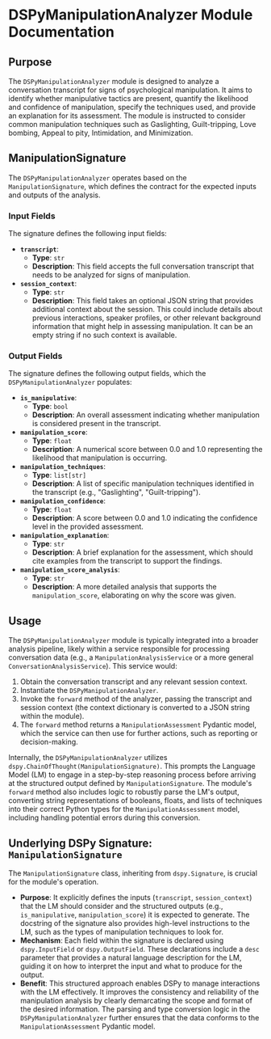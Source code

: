 # DSPyManipulationAnalyzer Module Documentation

## Purpose

The `DSPyManipulationAnalyzer` module is designed to analyze a conversation transcript for signs of psychological manipulation. It aims to identify whether manipulative tactics are present, quantify the likelihood and confidence of manipulation, specify the techniques used, and provide an explanation for its assessment. The module is instructed to consider common manipulation techniques such as Gaslighting, Guilt-tripping, Love bombing, Appeal to pity, Intimidation, and Minimization.

## ManipulationSignature

The `DSPyManipulationAnalyzer` operates based on the `ManipulationSignature`, which defines the contract for the expected inputs and outputs of the analysis.

### Input Fields

The signature defines the following input fields:

*   **`transcript`**:
    *   **Type**: `str`
    *   **Description**: This field accepts the full conversation transcript that needs to be analyzed for signs of manipulation.
*   **`session_context`**:
    *   **Type**: `str`
    *   **Description**: This field takes an optional JSON string that provides additional context about the session. This could include details about previous interactions, speaker profiles, or other relevant background information that might help in assessing manipulation. It can be an empty string if no such context is available.

### Output Fields

The signature defines the following output fields, which the `DSPyManipulationAnalyzer` populates:

*   **`is_manipulative`**:
    *   **Type**: `bool`
    *   **Description**: An overall assessment indicating whether manipulation is considered present in the transcript.
*   **`manipulation_score`**:
    *   **Type**: `float`
    *   **Description**: A numerical score between 0.0 and 1.0 representing the likelihood that manipulation is occurring.
*   **`manipulation_techniques`**:
    *   **Type**: `list[str]`
    *   **Description**: A list of specific manipulation techniques identified in the transcript (e.g., "Gaslighting", "Guilt-tripping").
*   **`manipulation_confidence`**:
    *   **Type**: `float`
    *   **Description**: A score between 0.0 and 1.0 indicating the confidence level in the provided assessment.
*   **`manipulation_explanation`**:
    *   **Type**: `str`
    *   **Description**: A brief explanation for the assessment, which should cite examples from the transcript to support the findings.
*   **`manipulation_score_analysis`**:
    *   **Type**: `str`
    *   **Description**: A more detailed analysis that supports the `manipulation_score`, elaborating on why the score was given.

## Usage

The `DSPyManipulationAnalyzer` module is typically integrated into a broader analysis pipeline, likely within a service responsible for processing conversation data (e.g., a `ManipulationAnalysisService` or a more general `ConversationAnalysisService`). This service would:
1.  Obtain the conversation transcript and any relevant session context.
2.  Instantiate the `DSPyManipulationAnalyzer`.
3.  Invoke the `forward` method of the analyzer, passing the transcript and session context (the context dictionary is converted to a JSON string within the module).
4.  The `forward` method returns a `ManipulationAssessment` Pydantic model, which the service can then use for further actions, such as reporting or decision-making.

Internally, the `DSPyManipulationAnalyzer` utilizes `dspy.ChainOfThought(ManipulationSignature)`. This prompts the Language Model (LM) to engage in a step-by-step reasoning process before arriving at the structured output defined by `ManipulationSignature`. The module's `forward` method also includes logic to robustly parse the LM's output, converting string representations of booleans, floats, and lists of techniques into their correct Python types for the `ManipulationAssessment` model, including handling potential errors during this conversion.

## Underlying DSPy Signature: `ManipulationSignature`

The `ManipulationSignature` class, inheriting from `dspy.Signature`, is crucial for the module's operation.

*   **Purpose**: It explicitly defines the inputs (`transcript`, `session_context`) that the LM should consider and the structured outputs (e.g., `is_manipulative`, `manipulation_score`) it is expected to generate. The docstring of the signature also provides high-level instructions to the LM, such as the types of manipulation techniques to look for.
*   **Mechanism**: Each field within the signature is declared using `dspy.InputField` or `dspy.OutputField`. These declarations include a `desc` parameter that provides a natural language description for the LM, guiding it on how to interpret the input and what to produce for the output.
*   **Benefit**: This structured approach enables DSPy to manage interactions with the LM effectively. It improves the consistency and reliability of the manipulation analysis by clearly demarcating the scope and format of the desired information. The parsing and type conversion logic in the `DSPyManipulationAnalyzer` further ensures that the data conforms to the `ManipulationAssessment` Pydantic model.
